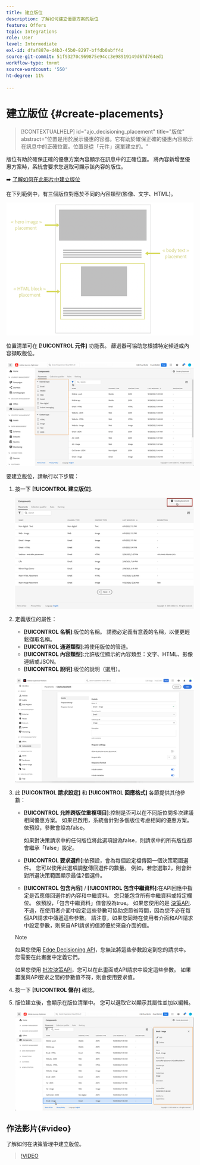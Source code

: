 ```yaml
---
title: 建立版位
description: 了解如何建立優惠方案的版位
feature: Offers
topic: Integrations
role: User
level: Intermediate
exl-id: dfaf887e-d4b3-45b0-8297-bffdb0abff4d
source-git-commit: 51f93270c969875e94cc3e98919149d67d764ed1
workflow-type: tm+mt
source-wordcount: '550'
ht-degree: 11%

---
```


# 建立版位 {#create-placements}

>[!CONTEXTUALHELP]
>id="ajo_decisioning_placement"
>title="版位"
>abstract="位置是用於展示優惠的容器。它有助於確保正確的優惠內容顯示在訊息中的正確位置。位置是從「元件」選單建立的。"

版位有助於確保正確的優惠方案內容顯示在訊息中的正確位置。 將內容新增至優惠方案時，系統會要求您選取可顯示該內容的版位。

➡️ [了解如何在此影片中建立版位](#video)

在下列範例中，有三個版位對應於不同的內容類型(影像、文字、HTML)。

![](../assets/offers_placement_schema.png)

位置清單可在 **[!UICONTROL 元件]** 功能表。 篩選器可協助您根據特定頻道或內容擷取版位。

![](../assets/placements_filter.png)

要建立版位，請執行以下步驟：

1. 按一下 **[!UICONTROL 建立版位]**.

   ![](../assets/offers_placement_creation.png)

1. 定義版位的屬性：

   * **[!UICONTROL 名稱]**:版位的名稱。 請務必定義有意義的名稱，以便更輕鬆擷取名稱。
   * **[!UICONTROL 通道類型]**:將使用版位的管道。
   * **[!UICONTROL 內容類型]**:允許版位顯示的內容類型：文字、HTML、影像連結或JSON。
   * **[!UICONTROL 說明]**:版位的說明（選用）。

   ![](../assets/offers_placement_creation_properties.png)


1. 此 **[!UICONTROL 請求設定]** 和 **[!UICONTROL 回應格式]** 各節提供其他參數：

   * **[!UICONTROL 允許跨版位重複項目]**:控制是否可以在不同版位間多次建議相同優惠方案。 如果已啟用，系統會針對多個版位考慮相同的優惠方案。 依預設，參數會設為false。

      如果對決策請求中的任何版位將此選項設為false，則請求中的所有版位都會繼承「false」設定。

   * **[!UICONTROL 要求選件]**:依預設，會為每個設定檔傳回一個決策範圍選件。 您可以使用此選項調整傳回選件的數量。 例如，若您選取2，則會針對所選決策範圍顯示最佳2個選件。

   * **[!UICONTROL 包含內容]** / **[!UICONTROL 包含中繼資料]**:在API回應中指定是否應傳回選件的內容和中繼資料。 您只能包含所有中繼資料或特定欄位。 依預設，「包含中繼資料」值會設為true。
   如果您使用的是 [決策API](https://experienceleague.adobe.com/docs/journey-optimizer/using/offer-decisioning/api-reference/offer-delivery-api/decisioning-api.html). 不過，在使用者介面中設定這些參數可協助您節省時間，因為您不必在每個API請求中傳遞這些參數。 請注意，如果您同時在使用者介面和API請求中設定參數，則來自API請求的值將優於來自介面的值。

   >[!NOTE]
   >
   >如果您使用 [Edge Decisioning API](https://experienceleague.adobe.com/docs/journey-optimizer/using/offer-decisioning/api-reference/offer-delivery-api/edge-decisioning-api.html?)，您無法將這些參數設定到您的請求中。 您需要在此畫面中定義它們。
   >
   >如果您使用 [批次決策API](../api-reference/offer-delivery-api/batch-decisioning-api.md)，您可以在此畫面或API請求中設定這些參數。 如果畫面與APi要求之間的參數值不符，則會使用要求值。

1. 按一下 **[!UICONTROL 儲存]** 確認。

1. 版位建立後，會顯示在版位清單中。 您可以選取它以顯示其屬性並加以編輯。

   ![](../assets/placement_created.png)

## 作法影片{#video}

了解如何在決策管理中建立版位。

>[!VIDEO](https://video.tv.adobe.com/v/329372?quality=12)

